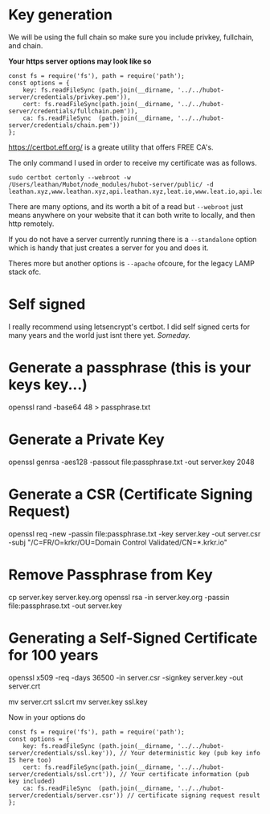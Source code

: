 # Key generation

We will be using the full chain so make sure you include privkey, fullchain, and chain.

__Your https server options may look like so__

```
const fs = require('fs'), path = require('path');
const options = {
    key: fs.readFileSync (path.join(__dirname, '../../hubot-server/credentials/privkey.pem')),
    cert: fs.readFileSync(path.join(__dirname, '../../hubot-server/credentials/fullchain.pem')),
    ca: fs.readFileSync  (path.join(__dirname, '../../hubot-server/credentials/chain.pem'))
};
```

https://certbot.eff.org/ is a greate utility that offers FREE CA's.

The only command I used in order to receive my certificate was as follows.

```
sudo certbot certonly --webroot -w /Users/leathan/Mubot/node_modules/hubot-server/public/ -d leathan.xyz,www.leathan.xyz,api.leathan.xyz,leat.io,www.leat.io,api.leat.io
```


There are many options, and its worth a bit of a read but `--webroot` just means anywhere on your website that it can both write to locally, and then http remotely.

If you do not have a server currently running there is a `--standalone` option which is handy that just creates a server for you and does it.

Theres more but another options is `--apache` ofcoure, for the legacy LAMP stack ofc.


# Self signed

I really recommend using letsencrypt's certbot. I did self signed certs for many years and the world just isnt there yet. *Someday.*

# Generate a passphrase (this is your keys key...)
openssl rand -base64 48 > passphrase.txt

# Generate a Private Key
openssl genrsa -aes128 -passout file:passphrase.txt -out server.key 2048

# Generate a CSR (Certificate Signing Request)
openssl req -new -passin file:passphrase.txt -key server.key -out server.csr \
    -subj "/C=FR/O=krkr/OU=Domain Control Validated/CN=*.krkr.io"

# Remove Passphrase from Key
cp server.key server.key.org
openssl rsa -in server.key.org -passin file:passphrase.txt -out server.key

# Generating a Self-Signed Certificate for 100 years
openssl x509 -req -days 36500 -in server.csr -signkey server.key -out server.crt

mv server.crt ssl.crt
mv server.key ssl.key

Now in your options do 

```
const fs = require('fs'), path = require('path');
const options = {
    key: fs.readFileSync (path.join(__dirname, '../../hubot-server/credentials/ssl.key')), // Your deterministic key (pub key info IS here too)
    cert: fs.readFileSync(path.join(__dirname, '../../hubot-server/credentials/ssl.crt')), // Your certificate information (pub key included)
    ca: fs.readFileSync  (path.join(__dirname, '../../hubot-server/credentials/server.csr')) // certificate signing request result
};
```
